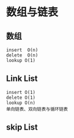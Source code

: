 
# 数组与链表

## 数组

    insert  O(n)
    delete  O(n)
    lookup O(1)

## Link List

    insert O(1)
    delete O(1)
    lookup O(n)
    单向链表、双向链表与循环链表

## skip List
